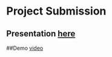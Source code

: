 # Project Submission

## Presentation [here]()

##Demo [video](https://drive.google.com/file/d/1PDPy-gX1bMzPwtnXW9dNM-59wxJpSb-K/view?usp=sharing)
